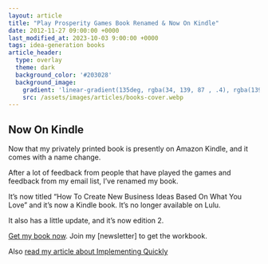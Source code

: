 ```yaml
---
layout: article
title: "Play Prosperity Games Book Renamed & Now On Kindle"
date: 2012-11-27 09:00:00 +0000
last_modified_at: 2023-10-03 9:00:00 +0000
tags: idea-generation books
article_header:
  type: overlay
  theme: dark
  background_color: '#203028'
  background_image:
    gradient: 'linear-gradient(135deg, rgba(34, 139, 87 , .4), rgba(139, 34, 139, .4))'
    src: /assets/images/articles/books-cover.webp
---
```

## Now On Kindle
Now that my privately printed book is presently on Amazon Kindle, and it comes with a name change.
<!--more-->
After a lot of feedback from people that have played the games and feedback from my email list, I’ve renamed my book.

It’s now titled “How To Create New Business Ideas Based On What You Love” and it’s now a Kindle book. It’s no longer available on Lulu.

It also has a little update, and it’s now edition 2.

[Get my book now](https://amzn.to/3oZlRrW). Join my [newsletter] to get the workbook.

Also [read my article about Implementing Quickly](https://christophersherrod.com/implement-quickly)